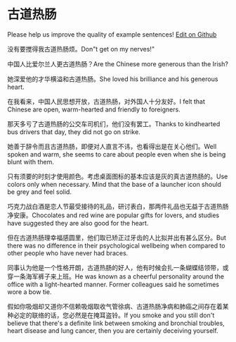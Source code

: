 # 古道热肠

Please help us improve the quality of example sentences! [Edit on Github](https://github.com/jiyushe/jiyu-example-sentence-source/blob/main/chinese/gudaorechang.md)

<p><span class="chinese">没有要搅得我古道热肠烦。</span><span class="english">Don"t get on my nerves!"</span></p>

<p><span class="chinese">中国人比爱尔兰人更古道热肠？</span><span class="english">Are the Chinese more generous than the Irish?</span></p>

<p><span class="chinese">她深爱他的才华横溢和古道热肠。</span><span class="english">She loved his brilliance and his generous heart.</span></p>

<p><span class="chinese">在我看来，中国人民思想开放，古道热肠，对外国人十分友好。</span><span class="english">I felt that Chinese are open, warm-hearted and friendly to foreigners.</span></p>

<p><span class="chinese">那天多亏了古道热肠的公交车司机们，他们没有罢工。</span><span class="english">Thanks to kindhearted bus drivers that day, they did not go on strike.</span></p>

<p><span class="chinese">她善于辞令而且古道热肠，即便对人直言不讳，也看得出是在关心他们。</span><span class="english">Well spoken and warm, she seems to care about people even when she is being blunt with them.</span></p>

<p><span class="chinese">只有须要的时刻才使用颜色。考虑桌面图标的基本应该是灰的真古道热肠的。</span><span class="english">Use colors only when necessary. Mind that the base of a launcher icon should be grey and feel solid.</span></p>

<p><span class="chinese">巧克力战白酒是恋人节最受接待的礼品，研讨表白，那两件礼品也无益于古道热肠净安康。</span><span class="english">Chocolates and red wine are popular gifts for lovers, and studies have suggested they are also good for the heart.</span></p>

<p><span class="chinese">但在古道热肠理幸福感圆里，他们取已矫正过牙齿的人比拟并出有甚么区分。</span><span class="english">But there was no difference in their psychological wellbeing when compared to other people who have never had braces.</span></p>

<p><span class="chinese">同事认为他是一个性格开朗，古道热肠的好人，他有时候会扎一条蝴蝶结领带，或穿一条海军裤子来上班。</span><span class="english">He was known as a cheerful personality around the office with a light-hearted manner. Former colleagues said he sometimes wore a bow tie.</span></p>

<p><span class="chinese">假如你吸烟却又道你不信赖吸烟取收气管徐病、古道热肠净病和肺癌之间存在着某种必定的联络的话，您必然是在掩耳盗铃。</span><span class="english">If you smoke and you still don't believe that there's a definite link between smoking and bronchial troubles, heart disease and lung cancer, then you are certainly deceiving yourself.</span></p>

